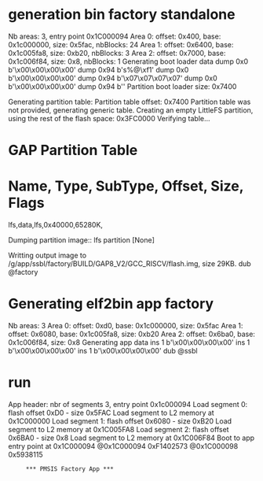 # generation bin factory standalone
  Nb areas: 3, entry point 0x1C000094
  Area 0: offset: 0x400, base: 0x1c000000, size: 0x5fac, nbBlocks: 24
  Area 1: offset: 0x6400, base: 0x1c005fa8, size: 0xb20, nbBlocks: 3
  Area 2: offset: 0x7000, base: 0x1c006f84, size: 0x8, nbBlocks: 1
Generating boot loader data
dump 0x0  b'\x00\x00\x00\x00'
dump 0x94  b's%@\xf1'
dump 0x0  b'\x00\x00\x00\x00'
dump 0x94  b'\x07\x07\x07\x07'
dump 0x0  b'\x00\x00\x00\x00'
dump 0x94  b''
Partition boot loader size: 0x7400

Generating partition table:
Partition table offset: 0x7400
Partition table was not provided, generating generic table.
Creating an empty LittleFS partition, using the rest of the flash space: 0x3FC0000
Verifying table...

# GAP Partition Table
# Name, Type, SubType, Offset, Size, Flags
lfs,data,lfs,0x40000,65280K,

Dumping partition image::
lfs partition [None]

Writting output image to /g/app/ssbl/factory/BUILD/GAP8_V2/GCC_RISCV/flash.img, size 29KB.
dub @factory
# Generating elf2bin app factory 
  Nb areas: 3
  Area 0: offset: 0xd0, base: 0x1c000000, size: 0x5fac
  Area 1: offset: 0x6080, base: 0x1c005fa8, size: 0xb20
  Area 2: offset: 0x6ba0, base: 0x1c006f84, size: 0x8
Generating app data
ins 1  b'\x00\x00\x00\x00'
ins 1  b'\x00\x00\x00\x00'
ins 1  b'\x00\x00\x00\x00'
dub @ssbl

# run

App header: nbr of segments 3, entry point 0x1c000094
Load segment 0: flash offset 0xD0 - size 0x5FAC
Load segment to L2 memory at 0x1C000000
Load segment 1: flash offset 0x6080 - size 0xB20
Load segment to L2 memory at 0x1C005FA8
Load segment 2: flash offset 0x6BA0 - size 0x8
Load segment to L2 memory at 0x1C006F84
Boot to app entry point at 0x1C000094
@0x1C000094 0xF1402573
@0x1C000098 0x5938115


         *** PMSIS Factory App ***
